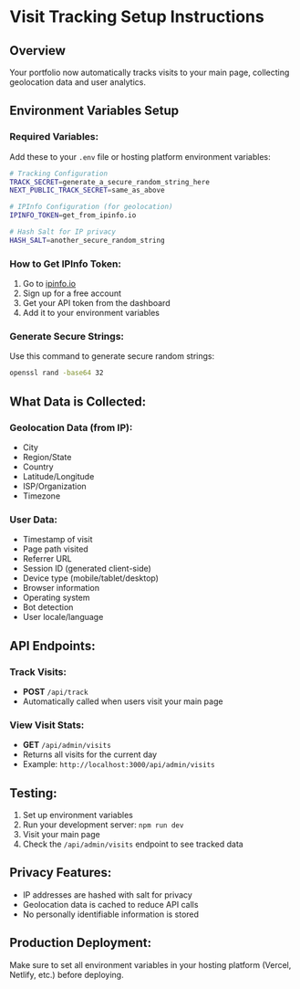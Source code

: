 # Visit Tracking Setup Instructions

## Overview
Your portfolio now automatically tracks visits to your main page, collecting geolocation data and user analytics.

## Environment Variables Setup

### Required Variables:
Add these to your `.env` file or hosting platform environment variables:

```bash
# Tracking Configuration
TRACK_SECRET=generate_a_secure_random_string_here
NEXT_PUBLIC_TRACK_SECRET=same_as_above

# IPInfo Configuration (for geolocation)
IPINFO_TOKEN=get_from_ipinfo.io

# Hash Salt for IP privacy
HASH_SALT=another_secure_random_string
```

### How to Get IPInfo Token:
1. Go to [ipinfo.io](https://ipinfo.io/)
2. Sign up for a free account
3. Get your API token from the dashboard
4. Add it to your environment variables

### Generate Secure Strings:
Use this command to generate secure random strings:
```bash
openssl rand -base64 32
```

## What Data is Collected:

### Geolocation Data (from IP):
- City
- Region/State
- Country
- Latitude/Longitude
- ISP/Organization
- Timezone

### User Data:
- Timestamp of visit
- Page path visited
- Referrer URL
- Session ID (generated client-side)
- Device type (mobile/tablet/desktop)
- Browser information
- Operating system
- Bot detection
- User locale/language

## API Endpoints:

### Track Visits:
- **POST** `/api/track`
- Automatically called when users visit your main page

### View Visit Stats:
- **GET** `/api/admin/visits`
- Returns all visits for the current day
- Example: `http://localhost:3000/api/admin/visits`

## Testing:

1. Set up environment variables
2. Run your development server: `npm run dev`
3. Visit your main page
4. Check the `/api/admin/visits` endpoint to see tracked data

## Privacy Features:
- IP addresses are hashed with salt for privacy
- Geolocation data is cached to reduce API calls
- No personally identifiable information is stored

## Production Deployment:
Make sure to set all environment variables in your hosting platform (Vercel, Netlify, etc.) before deploying.
